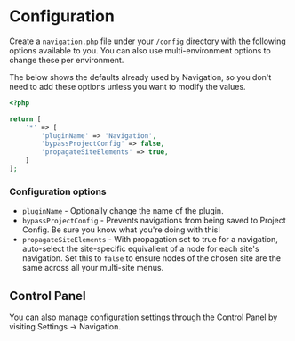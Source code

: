 # Configuration
Create a `navigation.php` file under your `/config` directory with the following options available to you. You can also use multi-environment options to change these per environment.

The below shows the defaults already used by Navigation, so you don't need to add these options unless you want to modify the values.

```php
<?php

return [
    '*' => [
        'pluginName' => 'Navigation',
        'bypassProjectConfig' => false,
        'propagateSiteElements' => true,
    ]
];
```

### Configuration options
- `pluginName` - Optionally change the name of the plugin.
- `bypassProjectConfig` - Prevents navigations from being saved to Project Config. Be sure you know what you're doing with this!
- `propagateSiteElements` - With propagation set to true for a navigation, auto-select the site-specific equivalient of a node for each site's navigation. Set this to `false` to ensure nodes of the chosen site are the same across all your multi-site menus.

## Control Panel
You can also manage configuration settings through the Control Panel by visiting Settings → Navigation.
